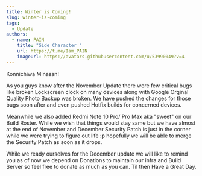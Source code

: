 ```yaml
---
title: Winter is Coming!
slug: winter-is-coming
tags:
  - Update
authors:
  - name: PAIN
    title: "Side Character "
    url: https://t.me/Iam_PAIN
    imageUrl: https://avatars.githubusercontent.com/u/53990049?v=4
---
```

Konnichiwa Minasan!

As you guys know after the November Update there were few critical bugs like broken Lockscreen clock on many devices along with Google Orginal Quality Photo Backup was broken. We have pushed the changes for those bugs soon after and even pushed Hotfix builds for concerned devices.

Meanwhile we also added Redmi Note 10 Pro/ Pro Max aka "sweet" on our Build Roster﻿. While we wish that things would stay same but we have almost at the end of November and December Security Patch is just in the corner while we were trying to figure out life :p hopefully we will be able to merge the Security Patch as soon as it drops.

While we ready ourselves for the December update we will like to remind you as of now we depend on Donations to maintain our infra and Build Server so feel free to donate as much as you can. Til then Have a Great Day.